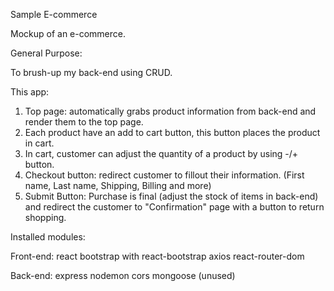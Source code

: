 Sample E-commerce

Mockup of an e-commerce.

General Purpose: 

To brush-up my back-end using CRUD.

This app:

1. Top page: automatically grabs product information from back-end and render them to the top page.
2. Each product have an add to cart button, this button places the product in cart.
3. In cart, customer can adjust the quantity of a product by using -/+ button.
4. Checkout button: redirect customer to fillout their information. (First name, Last name, Shipping, Billing and more)
5. Submit Button: Purchase is final (adjust the stock of items in back-end) and redirect the customer to "Confirmation" page with a button to return shopping.

Installed modules:

Front-end:
react
bootstrap with react-bootstrap
axios
react-router-dom

Back-end:
express
nodemon
cors
mongoose (unused)